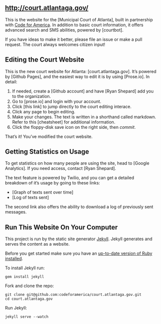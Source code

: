 ## http://court.atlantaga.gov/

This is the website for the [Municipal Court of Atlanta], built in partnership with [Code for America](http://codeforamerica.org/). In addition to basic court information, it offers advanced search and SMS abilities, powered by [courtbot].

If you have ideas to make it better, please file an issue or make a pull request. The court always welcomes citizen input!

## Editing the Court Website

This is the new court website for Atlanta: [court.atlantaga.gov]. It’s powered by [Github Pages], and the easiest way to edit it is by using [Prose.io]. In detail:

1. If needed, create a [Github account] and have [Ryan Shepard] add you to the organization.
2. Go to [prose.io] and login with your account.
3.  Click [this link] to jump directly to the court editing interace.
4. Click any page to begin editing. 
5. Make your changes. The text is written in a shorthand called markdown. Refer to this [cheatsheet] for additional information.
6. Click the floppy-disk save icon on the right side, then *commit*.

That’s it! You’ve modified the court website.

## Getting Statistics on Usage

To get statistics on how many people are using the site, head to [Google Analytics]. If you need access, contact [Ryan Shepard].

The text feature is powered by Twilio, and you can get a detailed breakdown of it’s usage by going to these links:

- [Graph of texts sent over time]
- [Log of texts sent]

The second link also offers the ability to download a log of previously sent messages.

## Run This Website On Your Computer

This project is run by the static site generator [Jekyll](http://jekyllrb.com/). Jekyll generates and serves the content as a website.

Before you get started make sure you have an [up-to-date version of Ruby installed](https://github.com/codeforamerica/howto/blob/master/Ruby.md).

To install Jekyll run:

```
gem install jekyll
```

Fork and clone the repo:

```
git clone git@github.com:codeforamerica/court.atlantaga.gov.git
cd court.atlantaga.gov
```

Run Jekyll:

```
jekyll serve --watch
```

